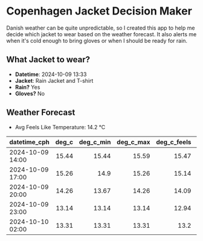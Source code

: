 
# Copenhagen Jacket Decision Maker

Danish weather can be quite unpredictable, so I created this app to help me decide which jacket to wear based on the weather forecast. 
It also alerts me when it's cold enough to bring gloves or when I should be ready for rain.

## What Jacket to wear?

- **Datetime**: 2024-10-09 13:33
- **Jacket**: Rain Jacket and T-shirt
- **Rain?** Yes
- **Gloves?** No

## Weather Forecast
- Avg Feels Like Temperature: 14.2 °C

| datetime_cph     |   deg_c |   deg_c_min |   deg_c_max |   deg_c_feels | weather   | wind   | rain   |
|:-----------------|--------:|------------:|------------:|--------------:|:----------|:-------|:-------|
| 2024-10-09 14:00 |   15.44 |       15.44 |       15.59 |         15.47 | Rain      | Medium | Low    |
| 2024-10-09 17:00 |   15.26 |       14.9  |       15.26 |         15.14 | Rain      | Low    | Low    |
| 2024-10-09 20:00 |   14.26 |       13.67 |       14.26 |         14.09 | Clouds    | Low    | None   |
| 2024-10-09 23:00 |   13.14 |       13.14 |       13.14 |         12.94 | Rain      | Low    | Low    |
| 2024-10-10 02:00 |   13.31 |       13.31 |       13.31 |         13.2  | Rain      | Medium | Medium |
        